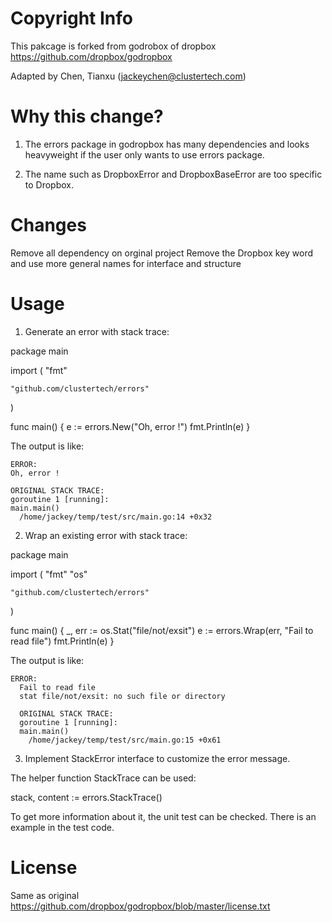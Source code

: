 Copyright Info
==============

This pakcage is forked from godrobox of dropbox
https://github.com/dropbox/godropbox

Adapted by Chen, Tianxu  (jackeychen@clustertech.com)

Why this change?
==============

1. The errors package in godropbox has many dependencies and looks heavyweight
if the user only wants to use errors package.

2. The name such as DropboxError and DropboxBaseError are too specific to
Dropbox.

Changes
==============

Remove all dependency on orginal project
Remove the Dropbox key word and use more general names for interface and
structure

Usage
=========

1. Generate an error with stack trace:

  package main

  import (
    "fmt"

    "github.com/clustertech/errors"
  )

  func main() {
    e := errors.New("Oh, error !")
    fmt.Println(e)
  }

  The output is like:

    ERROR:
    Oh, error !

    ORIGINAL STACK TRACE:
    goroutine 1 [running]:
    main.main()
      /home/jackey/temp/test/src/main.go:14 +0x32


2. Wrap an existing error with stack trace:

  package main

  import (
    "fmt"
    "os"

    "github.com/clustertech/errors"
  )

  func main() {
    _, err := os.Stat("file/not/exsit")
    e := errors.Wrap(err, "Fail to read file")
    fmt.Println(e)
  }


  The output is like:

    ERROR:
      Fail to read file
      stat file/not/exsit: no such file or directory

      ORIGINAL STACK TRACE:
      goroutine 1 [running]:
      main.main()
        /home/jackey/temp/test/src/main.go:15 +0x61

3. Implement StackError interface to customize the error message.

The helper function StackTrace can be used:

  stack, content := errors.StackTrace()

To get more information about it, the unit test can be checked. There is
an example in the test code.

License
=======

Same as original
https://github.com/dropbox/godropbox/blob/master/license.txt
